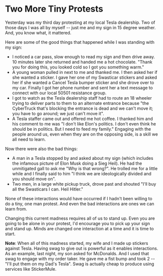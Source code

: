# Two More Tiny Protests

Yesterday was my third day protesting at my local Tesla dealership. Two of those days I was all by myself -- just me and my sign in 15 degree weather. And, you know what, it mattered. 

Here are some of the good things that happened while I was standing with my sign:

* I noticed a car pass, slow enough to read my sign and then drive away. 10 minutes later she returned and handed me a hot chocolate. "Thank you for doing this, you looked cold so I got you something warm."
* A young woman pulled in next to me and thanked me. I then asked her if she wanted a sticker. I gave her one of my Swasticar stickers and asked her if she wanted a Cancel Tesla bumper sticker and she drove over to my car. Finally I got her phone number and sent her a text message to connect with our local 50501 resistance group. 
* I got to watch as the Tesla dealership staff had to route an 18 wheeler trying to deliver parts to them to an alternate entrance because "the CyberTruck that's blocking the entrance is dead and we can't move it; you have to go around; we just can't move it".
* A Tesla staffer came out and offered me hot coffee.  I thanked him and his comment to me was "I don't like Elon's politics.  I don't even think he should be in politics.  But I need to feed my family."  Engaging with the people around us, even when they are on the opposing side, is a skill we all need to learn.

Now there were also the bad things:

* A man in a Tesla stopped by and asked about my sign (which includes the infamous picture of Elon Musk doing a Sieg Heil).  He had the unmitigated gall to ask me "Why is that wrong?".  He trolled me for a little while and I finally said to him "I think we are ideologically divided and you should move on".
* Two men, in a large white pickup truck, drove past and shouted "I'll buy all the Swasticars I can.  Heil Hitler."

None of these interactions would have occurred if I hadn't been willing to do a tiny, one man protest.  And even the bad interactions are ones we can learn from.

Changing this current madness requires all of us to stand up.   Even you are going to be alone in your protest, I'd encourage you to pick up your sign and stand up.  Minds are changed one interaction at a time and it is time to start.

**Note**: When all of this madness started, my wife and I made up stickers against Tesla. Having swag to give out is powerful as it enables interactions. As an example, last night, my son asked for McDonalds. And I used that swag to engage with my order taker.  He gave me a fist bump and took 2 -- "I'll put them on my Dad's Tesla".   Swag is actually cheap to produce using services like StickerMule. 

